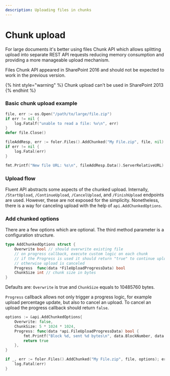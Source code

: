 ```yaml
---
description: Uploading files in chunks
---
```


# Chunk upload

For large documents it's better using files Chunk API which allows splitting upload into separate REST API requests reducing memory consumption and providing a more manageable upload mechanism.

Files Chunk API appeared in SharePoint 2016 and should not be expected to work in the previous version.

{% hint style="warning" %}
Chunk upload can't be used in SharePoint 2013
{% endhint %}

### Basic chunk upload example

```go
file, err := os.Open("/path/to/large/file.zip")
if err != nil {
	log.Fatalf("unable to read a file: %v\n", err)
}
defer file.Close()

fileAddResp, err := foler.Files().AddChunked("My File.zip", file, nil)
if err != nil {
	log.Fatal(err)
}

fmt.Printf("New file URL: %s\n", fileAddResp.Data().ServerRelativeURL)
```

### Upload flow

Fluent API abstracts some aspects of the chunked upload. Internally, `/StartUpload`, `/ContinueUpload`, `/CancelUpload`, and `/FinishUpload` endpoints are used. However, these are not exposed for the simplicity. Nonetheless, there is a way for canceling upload with the help of  `api.AddChunkedOptions`.

### Add chunked options

There are a few options which are optional. The third method parameter is a configuration structure.

```go
type AddChunkedOptions struct {
	Overwrite bool // should overwrite existing file
	// on progress callback, execute custom logic on each chunk
	// if the Progress is used it should return "true" to continue upload
	// otherwise upload is canceled
	Progress  func(data *FileUploadProgressData) bool
	ChunkSize int // chunk size in bytes
}
```

Defaults are: `Overwrite` is true and `ChunkSize` equals to 10485760 bytes.

`Progress` callback allows not only trigger a progress logic, for example upload percentage update, but also to cancel an upload. To cancel an upload the progress callback should return `false`.

```go
options := &api.AddChunkedOptions{
	Overwrite: false,
	ChunkSize: 5 * 1024 * 1024,
	Progress: func(data *api.FileUploadProgressData) bool {
		fmt.Printf("Block %d, sent %d bytes\n", data.BlockNumber, data.FileOffset)
		return true
	},
}

if _, err := foler.Files().AddChunked("My File.zip", file, options); err != nil {
	log.Fatal(err)
}
```

